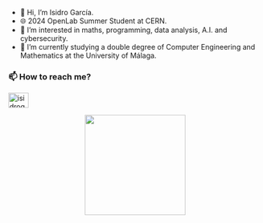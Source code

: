 - 👋 Hi, I’m Isidro García.
- 🌐 2024 OpenLab Summer Student at CERN.
- 👀 I’m interested in maths, programming, data analysis, A.I. and cybersecurity.
- 🌱 I’m currently studying a double degree of Computer Engineering and Mathematics at the University of Málaga.

<h3 align="left">📫 How to reach me?</h3>
<p align="left">
<a href="https://linkedin.com/in/isidrogarcía17" target="blank"><img align="center" src="https://raw.githubusercontent.com/rahuldkjain/github-profile-readme-generator/master/src/images/icons/Social/linked-in-alt.svg" alt="isidrogarcía17" height="30" width="40" /></a>
</p>
<p align="center">
<a href="https://github.com">
<img height="200em" src="https://github-readme-stats.vercel.app/api/top-langs/?username=Isi-17&layout=compact&langs_count=10&&locale=en" />
</a>
</p>
